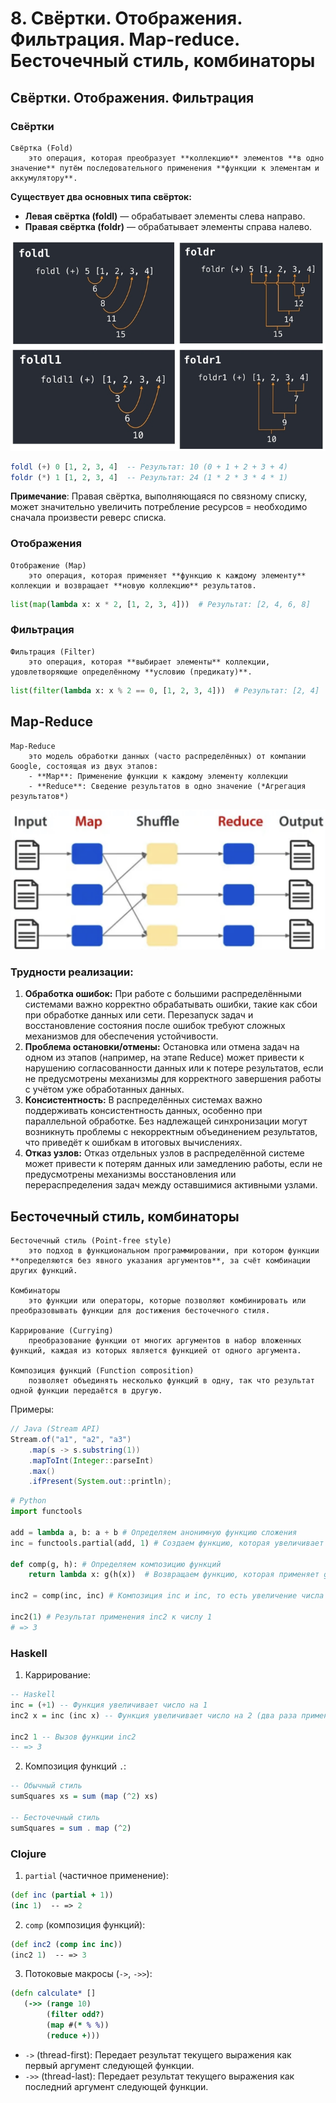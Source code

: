 # 8. Свёртки. Отображения. Фильтрация. Map-reduce. Бесточечный стиль, комбинаторы

## Свёртки. Отображения. Фильтрация

### Свёртки

```{glossary}
Свёртка (Fold)
    это операция, которая преобразует **коллекцию** элементов **в одно значение** путём последовательного применения **функции к элементам и аккумулятору**.
```

**Существует два основных типа свёрток:**

- **Левая свёртка (foldl)** — обрабатывает элементы слева направо.
- **Правая свёртка (foldr)** — обрабатывает элементы справа налево.

![foldings](../figures/foldings.png)

```haskell
foldl (+) 0 [1, 2, 3, 4]  -- Результат: 10 (0 + 1 + 2 + 3 + 4)
foldr (*) 1 [1, 2, 3, 4]  -- Результат: 24 (1 * 2 * 3 * 4 * 1)
```

**Примечание**: Правая свёртка, выполняющаяся по связному списку, может значительно увеличить потребление ресурсов = необходимо сначала произвести реверс списка.

### Отображения

```{glossary}
Отображение (Map)
    это операция, которая применяет **функцию к каждому элементу** коллекции и возвращает **новую коллекцию** результатов.
```

```python
list(map(lambda x: x * 2, [1, 2, 3, 4]))  # Результат: [2, 4, 6, 8]
```

### Фильтрация

```{glossary}
Фильтрация (Filter)
    это операция, которая **выбирает элементы** коллекции, удовлетворяющие определённому **условию (предикату)**.
```

```python
list(filter(lambda x: x % 2 == 0, [1, 2, 3, 4]))  # Результат: [2, 4]
```

## Map-Reduce
```{glossary}
Map-Reduce
    это модель обработки данных (часто распределённых) от компании Google, состоящая из двух этапов:
    - **Map**: Применение функции к каждому элементу коллекции
    - **Reduce**: Сведение результатов в одно значение (*Агрегация результатов*)
```

![map-reduce](../figures/map-reduce.png)

### Трудности реализации:

1. **Обработка ошибок:** При работе с большими распределёнными системами важно корректно обрабатывать ошибки, такие как сбои при обработке данных или сети. Перезапуск задач и восстановление состояния после ошибок требуют сложных механизмов для обеспечения устойчивости.
2. **Проблема остановки/отмены:** Остановка или отмена задач на одном из этапов (например, на этапе Reduce) может привести к нарушению согласованности данных или к потере результатов, если не предусмотрены механизмы для корректного завершения работы с учётом уже обработанных данных.
3. **Консистентность:** В распределённых системах важно поддерживать консистентность данных, особенно при параллельной обработке. Без надлежащей синхронизации могут возникнуть проблемы с некорректным объединением результатов, что приведёт к ошибкам в итоговых вычислениях.
4. **Отказ узлов:** Отказ отдельных узлов в распределённой системе может привести к потерям данных или замедлению работы, если не предусмотрены механизмы восстановления или перераспределения задач между оставшимися активными узлами.

## Бесточечный стиль, комбинаторы

```{glossary}
Бесточечный стиль (Point-free style)
    это подход в функциональном программировании, при котором функции **определяются без явного указания аргументов**, за счёт комбинации других функций.

Комбинаторы
    это функции или операторы, которые позволяют комбинировать или преобразовывать функции для достижения бесточечного стиля.

Каррирование (Currying)
    преобразование функции от многих аргументов в набор вложенных функций, каждая из которых является функцией от одного аргумента.

Композиция функций (Function composition)
    позволяет объединять несколько функций в одну, так что результат одной функции передаётся в другую.
```

Примеры:

```java
// Java (Stream API)
Stream.of("a1", "a2", "a3")
    .map(s -> s.substring(1))
    .mapToInt(Integer::parseInt)
    .max()
    .ifPresent(System.out::println);
```

```python
# Python
import functools

add = lambda a, b: a + b # Определяем анонимную функцию сложения
inc = functools.partial(add, 1) # Создаем функцию, которая увеличивает число на 1

def comp(g, h): # Определяем композицию функций
    return lambda x: g(h(x))  # Возвращаем функцию, которая применяет g к результату h(x)

inc2 = comp(inc, inc) # Композиция inc и inc, то есть увеличение числа дважды

inc2(1) # Результат применения inc2 к числу 1
# => 3
```

### Haskell

1. Каррирование:

```haskell
-- Haskell
inc = (+1) -- Функция увеличивает число на 1
inc2 x = inc (inc x) -- Функция увеличивает число на 2 (два раза применяет inc)

inc2 1 -- Вызов функции inc2
-- => 3
```

2. Композиция функций `.`:

```haskell
-- Обычный стиль
sumSquares xs = sum (map (^2) xs)

-- Бесточечный стиль
sumSquares = sum . map (^2)
```

### Clojure
1. `partial` (частичное применение):

```clojure
(def inc (partial + 1))
(inc 1)  -- => 2
```

2. `comp` (композиция функций):

```clojure
(def inc2 (comp inc inc))
(inc2 1)  -- => 3
```

3. Потоковые макросы (`->`, `->>`):

```clojure
(defn calculate* []
   (->> (range 10)
        (filter odd?)
        (map #(* % %))
        (reduce +)))
```

- `->` (thread-first): Передает результат текущего выражения как первый аргумент следующей функции.
- `->>` (thread-last): Передает результат текущего выражения как последний аргумент следующей функции.

